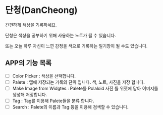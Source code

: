 # 단청(DanCheong)

간편하게 색상을 기록하세요.

단청은 색상을 공부하기 위해 사용하는 노트가 될 수 있습니다.

또는 오늘 하루 자신이 느낀 감정을 색으로 기록하는 일기장이 될 수도 있습니다.


## APP의 기능 목록

- [ ] Color Picker : 색상을 선택합니다.
- [ ] Palete : 앱에 저장되는 기록의 단위 입니다. 색, 노트, 사진을 저장 합니다.
- [ ] Make Image from Widgtes : Palete를 Polaloid 사진 틀 위젯에 담아 이미지를 생성해 저장합니다.
- [ ] Tag : Tag를 이용해 Palete들을 분류 합니다.
- [ ] Search : Palete의 이름과 Tag 등을 이용해 검색할 수 있습니다.